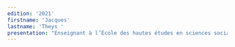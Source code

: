 ```yaml
---
edition: '2021'
firstname: 'Jacques'
lastname: 'Theys '
presentation: "Enseignant à l’École des hautes études en sciences sociales, Il est vice-président de la Société Française de Prospective et du Plan Bleu Méditerranéen. Jacques Theys a notamment été responsable de la prospective au ministère du Développement durable et directeur scientifique de l’Institut français de l’environnement (IFEN). Il s'intéresse aux thématiques de l'environnement et du développement durable - dans leur relation avec la société et la démocratie - du local au global, du passé le plus lointain au futur le plus éloigné. Il a notamment publié Repenser les villes dans la société post carbone."
---
```

